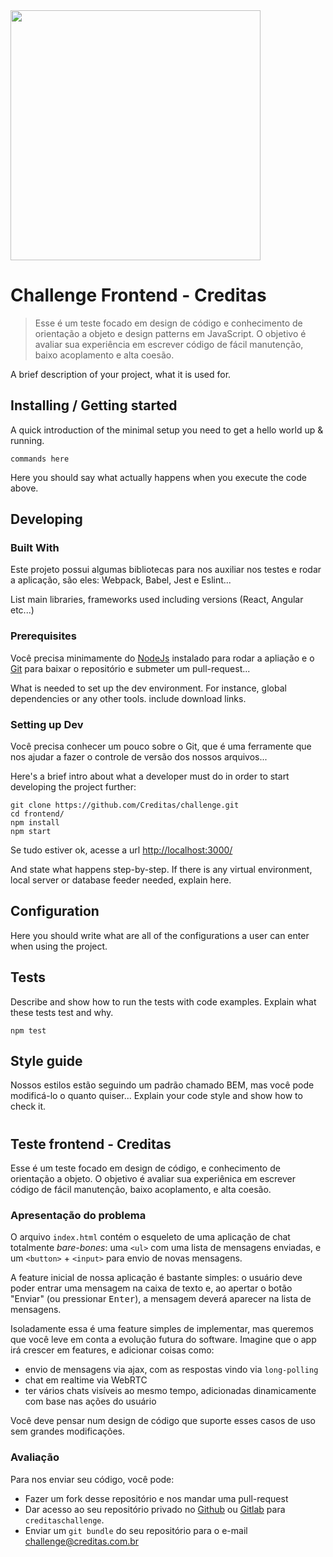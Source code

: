 <img src="https://www.creditas.com.br/static/images/logo-creditas-color-8367919c2a.svg" width="400">
<!-- ![Logo of the project](https://www.creditas.com.br/static/images/logo-creditas-color-8367919c2a.svg) -->

# Challenge Frontend - Creditas
> Esse é um teste focado em design de código e conhecimento de orientação a objeto e design patterns em JavaScript. O objetivo é avaliar sua experiência em escrever código de fácil manutenção, baixo acoplamento e alta coesão.

A brief description of your project, what it is used for.

## Installing / Getting started

A quick introduction of the minimal setup you need to get a hello world up &
running.

```shell
commands here
```

Here you should say what actually happens when you execute the code above.

## Developing

### Built With
Este projeto possui algumas bibliotecas para nos auxiliar nos testes e rodar a aplicação, são eles: Webpack, Babel, Jest e Eslint...

List main libraries, frameworks used including versions (React, Angular etc...)

### Prerequisites
Você precisa minimamente do [NodeJs](https://nodejs.org/en/) instalado para rodar a apliação e o [Git](https://git-scm.com/book/en/v2/Getting-Started-Installing-Git) para baixar o repositório e submeter um pull-request...

What is needed to set up the dev environment. For instance, global dependencies or any other tools. include download links.


### Setting up Dev

Você precisa conhecer um pouco sobre o Git, que é uma ferramente que nos ajudar a fazer o controle de versão dos nossos arquivos...

Here's a brief intro about what a developer must do in order to start developing
the project further:

```shell
git clone https://github.com/Creditas/challenge.git
cd frontend/
npm install
npm start
```

Se tudo estiver ok, acesse a url [http://localhost:3000/](http://localhost:3000/)

And state what happens step-by-step. If there is any virtual environment, local server or database feeder needed, explain here.

## Configuration

Here you should write what are all of the configurations a user can enter when
using the project.

## Tests

Describe and show how to run the tests with code examples.
Explain what these tests test and why.

```shell
npm test
```

## Style guide

Nossos estilos estão seguindo um padrão chamado BEM, mas você pode modificá-lo o quanto quiser...
Explain your code style and show how to check it.

#

#

## Teste frontend - Creditas

Esse é um teste focado em design de código, e conhecimento de orientação a 
objeto. O objetivo é avaliar sua experiênica em escrever código de fácil 
manutenção, baixo acoplamento, e alta coesão.

### Apresentação do problema

O arquivo `index.html` contém o esqueleto de uma aplicação de chat totalmente 
*bare-bones*: uma `<ul>` com uma lista de mensagens enviadas, e um `<button>` + `<input>` 
para envio de novas mensagens.

A feature inicial de nossa aplicação é bastante simples: o usuário deve poder 
entrar uma mensagem na caixa de texto e, ao apertar o botão "Enviar" (ou 
pressionar <kbd>Enter</kbd>), a mensagem deverá aparecer na lista de mensagens.

Isoladamente essa é uma feature simples de implementar, mas queremos que você 
leve em conta a evolução futura do software. Imagine que o app irá crescer em 
features, e adicionar coisas como:
* envio de mensagens via ajax, com as respostas vindo via `long-polling`
* chat em realtime via WebRTC
* ter vários chats visíveis ao mesmo tempo, adicionadas dinamicamente com base nas ações do usuário

Você deve pensar num design de código que suporte esses casos de uso sem 
grandes modificações.

### Avaliação

Para nos enviar seu código, você pode:
* Fazer um fork desse repositório e nos mandar uma pull-request
* Dar acesso ao seu repositório privado no [Github](http://github.com) ou [Gitlab](http://gitlab.com) para `creditaschallenge`.
* Enviar um `git bundle` do seu repositório para o e-mail challenge@creditas.com.br
